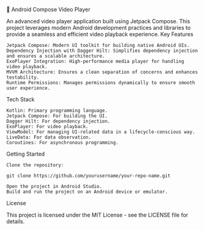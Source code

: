 🎥 Android Compose Video Player

An advanced video player application built using Jetpack Compose. This project leverages modern Android development practices and libraries to provide a seamless and efficient video playback experience.
Key Features

    Jetpack Compose: Modern UI toolkit for building native Android UIs.
    Dependency Injection with Dagger Hilt: Simplifies dependency injection and ensures a scalable architecture.
    ExoPlayer Integration: High-performance media player for handling video playback.
    MVVM Architecture: Ensures a clean separation of concerns and enhances testability.
    Runtime Permissions: Manages permissions dynamically to ensure smooth user experience.

Tech Stack

    Kotlin: Primary programming language.
    Jetpack Compose: For building the UI.
    Dagger Hilt: For dependency injection.
    ExoPlayer: For video playback.
    ViewModel: For managing UI-related data in a lifecycle-conscious way.
    LiveData: For data observation.
    Coroutines: For asynchronous programming.

Getting Started

    Clone the repository:

    git clone https://github.com/yourusername/your-repo-name.git

    Open the project in Android Studio.
    Build and run the project on an Android device or emulator.

License

This project is licensed under the MIT License - see the LICENSE file for details.
